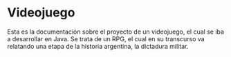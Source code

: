 # Videojuego
Esta es la documentación sobre el proyecto de un videojuego, el cual se iba a desarrollar en Java. Se trata de un RPG, el cual en su transcurso va relatando una etapa de la historia argentina, la dictadura militar.
